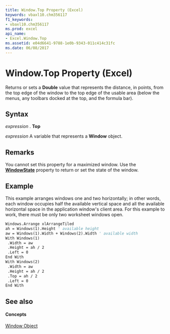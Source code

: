```yaml
---
title: Window.Top Property (Excel)
keywords: vbaxl10.chm356117
f1_keywords:
- vbaxl10.chm356117
ms.prod: excel
api_name:
- Excel.Window.Top
ms.assetid: e04d6641-9788-1e0b-9343-011c414c31fc
ms.date: 06/08/2017
---
```



# Window.Top Property (Excel)

Returns or sets a  **Double** value that represents the distance, in points, from the top edge of the window to the top edge of the usable area (below the menus, any toolbars docked at the top, and the formula bar).


## Syntax

 _expression_ . **Top**

 _expression_ A variable that represents a **Window** object.


## Remarks

You cannot set this property for a maximized window. Use the  **[WindowState](window-windowstate-property-excel.md)** property to return or set the state of the window.


## Example

This example arranges windows one and two horizontally; in other words, each window occupies half the available vertical space and all the available horizontal space in the application window's client area. For this example to work, there must be only two worksheet windows open.


```vb
Windows.Arrange xlArrangeTiled 
ah = Windows(1).Height ' available height 
aw = Windows(1).Width + Windows(2).Width ' available width 
With Windows(1) 
 .Width = aw 
 .Height = ah / 2 
 .Left = 0 
End With 
With Windows(2) 
 .Width = aw 
 .Height = ah / 2 
 .Top = ah / 2 
 .Left = 0 
End With
```


## See also


#### Concepts


[Window Object](window-object-excel.md)


